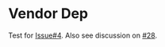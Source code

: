 # Vendor Dep

Test for [Issue#4](https://github.com/clsx524/gomock/issues/4).
Also see discussion on [#28](https://github.com/clsx524/gomock/pull/28).
